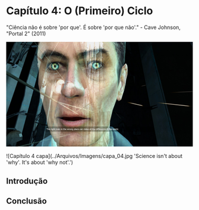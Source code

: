 
# Capítulo 4: O (Primeiro) Ciclo
"Ciência não é sobre 'por que'. É sobre 'por que não'." - Cave Johnson, "Portal 2" (2011)

<p align="center">
  <img src="../Arquivos/Imagens/capa_04.jpg" />
</p>

![Capítulo 4 capa](../Arquivos/Imagens/capa_04.jpg 'Science isn\'t about \'why\'. It's about \'why not\'.')

## Introdução


## Conclusão
